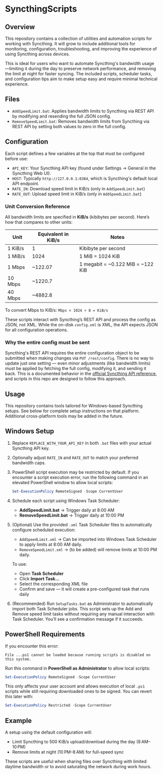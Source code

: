 # SyncthingScripts

## Overview

This repository contains a collection of utilities and automation scripts for working with Syncthing. It will grow to include additional tools for monitoring, configuration, troubleshooting, and improving the experience of using Syncthing across devices.

This is ideal for users who want to automate Syncthing's bandwidth usage—limiting it during the day to preserve network performance, and removing the limit at night for faster syncing. The included scripts, scheduler tasks, and configuration tips aim to make setup easy and require minimal technical experience.

## Files

- `AddSpeedLimit.bat`: Applies bandwidth limits to Syncthing via REST API by modifying and resending the full JSON config.
- `RemoveSpeedLimit.bat`: Removes bandwidth limits from Syncthing via REST API by setting both values to zero in the full config.

## Configuration

Each script defines a few variables at the top that must be configured before use:

- `API_KEY`: Your Syncthing API key (found under Settings → General in the Syncthing Web UI).
- `HOST`: Typically `http://127.0.0.1:8384`, which is Syncthing's default local API endpoint.
- `RATE_IN`: Download speed limit in KiB/s (only in `AddSpeedLimit.bat`)
- `RATE_OUT`: Upload speed limit in KiB/s (only in `AddSpeedLimit.bat`)

### Unit Conversion Reference

All bandwidth limits are specified in **KiB/s** (kibibytes per second). Here’s how that compares to other units:

| Unit      | Equivalent in KiB/s | Notes                        |
|-----------|---------------------|------------------------------|
| 1 KiB/s   | 1                   | Kibibyte per second          |
| 1 MiB/s   | 1024                | 1 MiB = 1024 KiB             |
| 1 Mbps    | ~122.07             | 1 megabit = ~0.122 MiB = ~122 KiB |
| 10 Mbps   | ~1220.7             |                              |
| 40 Mbps   | ~4882.8             |                              |

To convert Mbps to KiB/s: `Mbps × 1024 ÷ 8 = KiB/s`

These scripts interact with Syncthing’s REST API and process the config as JSON, not XML. While the on-disk `config.xml` is XML, the API expects JSON for all configuration operations.

### Why the entire config must be sent

Syncthing's REST API requires the entire configuration object to be submitted when making changes via `PUT /rest/config`. There is no way to update just one setting — even minor adjustments (like bandwidth limits) must be applied by fetching the full config, modifying it, and sending it back. This is a documented behavior in the [official Syncthing API reference](https://docs.syncthing.net/rest/config.html), and scripts in this repo are designed to follow this approach.

## Usage

This repository contains tools tailored for Windows-based Syncthing setups. See below for complete setup instructions on that platform. Additional cross-platform tools may be added in the future.

## Windows Setup

1. Replace `REPLACE_WITH_YOUR_API_KEY` in both `.bat` files with your actual Syncthing API key.
2. Optionally adjust `RATE_IN` and `RATE_OUT` to match your preferred bandwidth caps.
3. PowerShell script execution may be restricted by default. If you encounter a script execution error, run the following command in an elevated PowerShell window to allow local scripts:
   ```powershell
   Set-ExecutionPolicy RemoteSigned -Scope CurrentUser
   ```
4. Schedule each script using Windows Task Scheduler:

   - **AddSpeedLimit.bat** → Trigger daily at 8:00 AM
   - **RemoveSpeedLimit.bat** → Trigger daily at 10:00 PM

5. (Optional) Use the provided `.xml` Task Scheduler files to automatically configure scheduled execution:

   - `AddSpeedLimit.xml` → Can be imported into Windows Task Scheduler to apply limits at 8:00 AM daily.
   - `RemoveSpeedLimit.xml` → (to be added) will remove limits at 10:00 PM daily.

   To use:
   - Open **Task Scheduler**
   - Click **Import Task…**
   - Select the corresponding XML file
   - Confirm and save — it will create a pre-configured task that runs daily

6. (Recommended) Run `SetupTasks.bat` as Administrator to automatically import both Task Scheduler jobs. This script sets up the Add and Remove speed limit tasks without requiring any manual interaction with Task Scheduler. You’ll see a confirmation message if it succeeds.

## PowerShell Requirements

If you encounter this error:
```
File ...ps1 cannot be loaded because running scripts is disabled on this system.
```

Run this command in **PowerShell as Administrator** to allow local scripts:
```powershell
Set-ExecutionPolicy RemoteSigned -Scope CurrentUser
```

This only affects your user account and allows execution of local `.ps1` scripts while still requiring downloaded ones to be signed. You can revert this later with:
```powershell
Set-ExecutionPolicy Restricted -Scope CurrentUser
```

## Example

A setup using the default configuration will:

- Limit Syncthing to 500 KiB/s upload/download during the day (8 AM–10 PM)
- Remove limits at night (10 PM–8 AM) for full-speed sync

These scripts are useful when sharing files over Syncthing with limited daytime bandwidth or to avoid saturating the network during work hours.